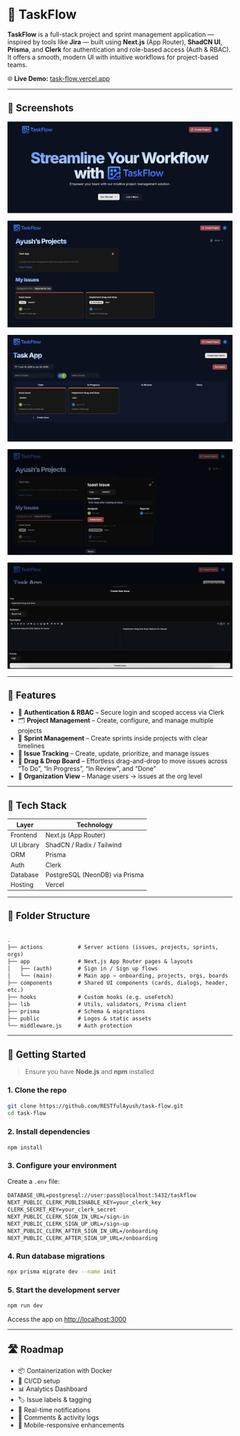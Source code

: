 
# 🧩 TaskFlow

**TaskFlow** is a full-stack project and sprint management application — inspired by tools like **Jira** — built using **Next.js** (App Router), **ShadCN UI**, **Prisma**, and **Clerk** for authentication and role-based access (Auth & RBAC). It offers a smooth, modern UI with intuitive workflows for project-based teams.

🌐 **Live Demo:** [task-flow.vercel.app](https://task-flow-three-opal.vercel.app/)

---

## 📸 Screenshots

![Landing Page Screenshot](./public/LandingPage.png)

![Dashboard Screenshot](./public/Dashboard.png)

![Project Issues Page Screenshot](./public/ViewProjectIssues.png)

![Edit/View Issue Dialog Screenshot](./public/EditIssues.png)

![Create Issue Screenshot](./public/CreateIssue.png)

---

## 🚀 Features

- 🔐 **Authentication & RBAC** – Secure login and scoped access via Clerk  
- 🗂️ **Project Management** – Create, configure, and manage multiple projects  
- 📆 **Sprint Management** – Create sprints inside projects with clear timelines  
- 🐛 **Issue Tracking** – Create, update, prioritize, and manage issues  
- 🧲 **Drag & Drop Board** – Effortless drag-and-drop to move issues across “To Do”, “In Progress”, “In Review”, and “Done”  
- 👥 **Organization View** – Manage users -> issues at the org level

---

## 🧱 Tech Stack

| Layer       | Technology           |
|-------------|----------------------|
| Frontend    | Next.js (App Router) |
| UI Library  | ShadCN / Radix / Tailwind |
| ORM         | Prisma               |
| Auth        | Clerk                |
| Database    | PostgreSQL (NeonDB) via Prisma |
| Hosting     | Vercel               |

---

## 🧩 Folder Structure

```

.
├── actions           # Server actions (issues, projects, sprints, orgs)
├── app               # Next.js App Router pages & layouts
│   ├── (auth)        # Sign in / Sign up flows
│   └── (main)        # Main app – onboarding, projects, orgs, boards
├── components        # Shared UI components (cards, dialogs, header, etc.)
├── hooks             # Custom hooks (e.g. useFetch)
├── lib               # Utils, validators, Prisma client
├── prisma            # Schema & migrations
├── public            # Logos & static assets
└── middleware.js     # Auth protection

````

---

## 🔧 Getting Started

> Ensure you have **Node.js** and **npm** installed

### 1. Clone the repo

```bash
git clone https://github.com/RESTfulAyush/task-flow.git
cd task-flow
````

### 2. Install dependencies

```bash
npm install
```

### 3. Configure your environment

Create a `.env` file:

```env
DATABASE_URL=postgresql://user:pass@localhost:5432/taskflow
NEXT_PUBLIC_CLERK_PUBLISHABLE_KEY=your_clerk_key
CLERK_SECRET_KEY=your_clerk_secret
NEXT_PUBLIC_CLERK_SIGN_IN_URL=/sign-in
NEXT_PUBLIC_CLERK_SIGN_UP_URL=/sign-up
NEXT_PUBLIC_CLERK_AFTER_SIGN_IN_URL=/onboarding
NEXT_PUBLIC_CLERK_AFTER_SIGN_UP_URL=/onboarding
```

### 4. Run database migrations

```bash
npx prisma migrate dev --name init
```

### 5. Start the development server

```bash
npm run dev
```

Access the app on [http://localhost:3000](http://localhost:3000)

---

## 🛣️ Roadmap

* 📦 Containerization with Docker
* 🚀 CI/CD setup
* 📊 Analytics Dashboard
* 🏷️ Issue labels & tagging
* 🔕 Real-time notifications
* 💬 Comments & activity logs
* 📱 Mobile-responsive enhancements
